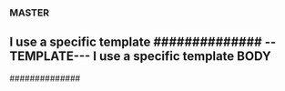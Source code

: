 ### MASTER ###
I use a specific template
##############
--TEMPLATE---
I use a specific template
BODY
-------------
##############